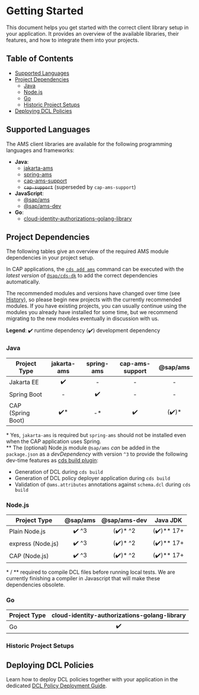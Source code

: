 # Getting Started

This document helps you get started with the correct client library setup in your application. It provides an overview of the available libraries, their features, and how to integrate them into your projects.



## Table of Contents

- [Supported Languages](#supported-languages)
- [Project Dependencies](#project-dependencies)
    - [Java](#java)
    - [Node.js](#nodejs)
    - [Go](#go)
    - [Historic Project Setups](#historic-project-setups)
- [Deploying DCL Policies](#deploying-dcl-policies)



## Supported Languages
The AMS client libraries are available for the following programming languages and frameworks:

- **Java**:
    - [jakarta-ams](/docs/libraries/java/jakarta-ams/jakarta-ams.md)
    - [spring-ams](/docs/libraries/java/spring-ams/spring-ams.md)
    - [cap-ams-support](/docs/libraries/java/cap-ams-support/cap-ams-support.md)
    - ~~`cap-support`~~ (superseded by `cap-ams-support`)
- **JavaScript**:
    - [@sap/ams](/docs/libraries/nodejs/ams/ams.md)
    - [@sap/ams-dev](/docs/libraries/nodejs/ams-dev/ams-dev.md)
- **Go**:
    - [cloud-identity-authorizations-golang-library](/docs/libraries/go/go-ams/go-ams.md)



## Project Dependencies
The following tables give an overview of the required AMS module dependencies in your project setup.

In CAP applications, the [`cds add ams`](https://cap.cloud.sap/docs/tools/cds-cli#cds-add) command can be executed with the *latest version* of [`@sap/cds-dk`](https://cap.cloud.sap/docs/tools/cds-cli#cli) to add the correct dependencies automatically.

The recommended modules and versions have changed over time (see [History](#history)), so please begin new projects with the currently recommended modules. If you have existing projects, you can usually continue using the modules you already have installed for some time, but we recommend migrating to the new modules eventually in discussion with us.

**Legend**: ✔️ runtime dependency (✔️) development dependency

### Java

| Project Type                | jakarta-ams | spring-ams | cap-ams-support | @sap/ams    |
|-----------------------------|:-----------:|:----------:|:---------------:|:-----------:|
| Jakarta EE                  |     ✔️      |     -      |        -        |      -
| Spring Boot                 |     -       |     ✔️     |        -        |      -
| CAP (Spring Boot)           |     ✔️\*    |     -\*    |       ✔️        |     (✔️)\*

\* Yes, `jakarta-ams` is required but `spring-ams` should not be installed even when the CAP application uses Spring.\
\*\* The (optional) Node.js module `@sap/ams` *can* be added in the `package.json` as a *devDependency* with version `^3` to provide the following dev-time features as [cds build plugin](https://cap.cloud.sap/docs/guides/deployment/custom-builds#custom-build-plugins):
- Generation of DCL during `cds build`
- Generation of DCL policy deployer application during `cds build`
- Validation of `@ams.attributes` annotations against `schema.dcl` during `cds build`

### Node.js

| Project Type        | @sap/ams | @sap/ams-dev   | Java JDK |
|---------------------|:--------:|:--------------:|:----------:|
| Plain Node.js       |   ✔️ ^3  |      (✔️)* ^2    |    (✔️)** 17+
| express (Node.js)   |   ✔️ ^3  |      (✔️)* ^2    |    (✔️)** 17+
| CAP (Node.js)       |   ✔️ ^3  |      (✔️)* ^2    |    (✔️)** 17+

\* / \*\*  required to compile DCL files before running local tests. We are currently finishing a compiler in Javascript that will make these dependencies obsolete.

### Go

| Project Type | cloud-identity-authorizations-golang-library |
|--------------|:-------------------------------------------:|
| Go           |                    ✔️                        |

### Historic Project Setups



## Deploying DCL Policies
Learn how to deploy DCL policies together with your application in the dedicated [DCL Policy Deployment Guide](/docs/DeployDCL.md).